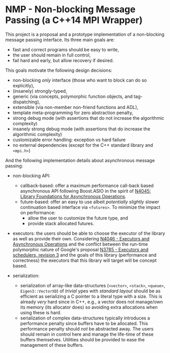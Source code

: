# NMP - Non-blocking Message Passing (a C++14 MPI Wrapper)

This project is a proposal and a prototype implementation of a non-blocking
message passing interface. Its three main goals are:

  - fast and correct programs should be easy to write,
  - the user should remain in full control,
  - fail hard and early, but allow recovery if desired.

This goals motivate the following design decisions:

 - non-blocking _only_ interface (those who want to block can do so explicitly),
 - (insanely) strongly-typed,
 - generic (via concepts, polymorphic function objects, and tag-dispatching),
 - extensible (via non-member non-friend functions and ADL),
 - template meta-programming for zero abstraction penalty,
 - strong debug mode (with assertions that do not increase the algorithmic
   complexity)
 - insanely strong debug mode (with assertions that do increase the algorithmic
   complexity)
 - customizable error handling: exception vs hard failure
 - no external dependencies (except for the C++ standard library and `<mpi.h>`)

And the following implementation details about asynchronous message passing:

 - non-blocking API:
   - callback-based: offer a maximum performance call-back based asynchronous
     API following Boost.ASIO in the spirit of [N4045: Library Foundations for
     Asynchronous Operations](https://isocpp.org/files/papers/n4045.pdf).
   - future-based: offer an easy to use albeit _potentially slightly_ slower continuation
     based interface via `<futures>`. To minimize the impact on performance:
     - allow the user to customize the future type, and
     - provide stack allocated futures.

 - executors: the users should be able to choose the executor of the library as
   well as provide their own. Considering [N4046 - Executors and Asynchronous
   Operations](http://isocpp.org/files/papers/n4046.pdf) and the conflict between the
   run-time polymorphic nature of Google's proposal [N3785 - Executors and
   schedulers, revision
   3](http://www.open-std.org/jtc1/sc22/wg21/docs/papers/2013/n3785.pdf) and the
   goals of this library (performance and correctness) the executors that this
   library will target will be concept based.

 - serialization:
   - serialization of array-like data-structures (`<vector>`, `<stack>`,
     `<queue>`, `Eigen3::VectorXD`) of _trivial_ ypes with _standard layout_ should be as
     efficient as serializing a C pointer to a literal type with a size. This is
     already _very_ hard since in C++, e.g., a vector does not manage/own its
     memory (its allocator does) so avoiding extra allocations when using these
     is hard.
   - serialization of complex data-structures typically introduces a performance
     penalty since buffers have to be allocated. This performance penalty should
     _not_ be abstracted away. The users should remain in control here and manage
     the life-time of these buffers themselves. Utilities should be provided to 
     ease the management of these buffers.
